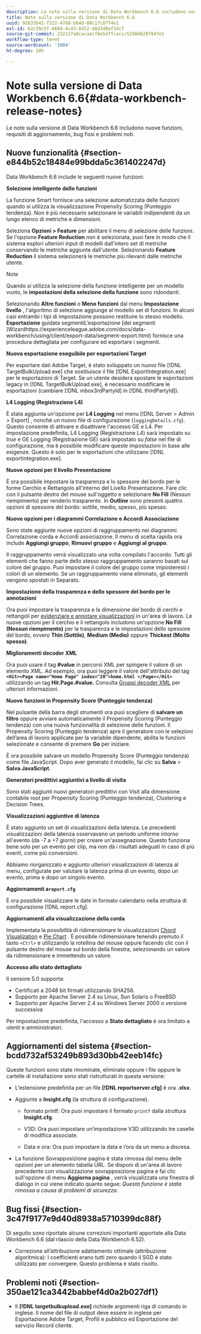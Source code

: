```yaml
---
description: Le note sulla versione di Data Workbench 6.6 includono nuove funzioni, requisiti di aggiornamento, bug fissi e problemi noti.
title: Note sulla versione di Data Workbench 6.6
uuid: 92833b41-f322-4768-b64d-08c17c87f4e1
exl-id: 62c39c5f-6668-4c43-8d12-d8d3d8af3dcf
source-git-commit: 232117a8cacaecf8e5d7fcaccc5290d6297947e5
workflow-type: tm+mt
source-wordcount: '1004'
ht-degree: 20%

---
```


# Note sulla versione di Data Workbench 6.6{#data-workbench-release-notes}

Le note sulla versione di Data Workbench 6.6 includono nuove funzioni, requisiti di aggiornamento, bug fissi e problemi noti.

## Nuove funzionalità {#section-e844b52c18484e99bdda5c361402247d}

Data Workbench 6.6 include le seguenti nuove funzioni:

**Selezione intelligente delle funzioni**

La funzione Smart fornisce una selezione automatizzata delle funzioni quando si utilizza la visualizzazione Propensity Scoring (Punteggio tendenza). Non è più necessario selezionare le variabili indipendenti da un lungo elenco di metriche e dimensioni.

Seleziona **Opzioni > Feature** per abilitare il menu di selezione delle funzioni. Se l&#39;opzione **Feature Reduction** non è selezionata, puoi fare in modo che il sistema esplori ulteriori input di modelli dall&#39;intero set di metriche conservando le metriche aggiunte dall&#39;utente. Selezionando **Feature Reduction** il sistema selezionerà le metriche più rilevanti dalle metriche utente.

>[!NOTE]
>
>Quando si utilizza la selezione della funzione intelligente per un modello vuoto, le **impostazioni della selezione della funzione** sono ridondanti.

Selezionando **Altre funzioni** o **Meno funzioni** dal menu **Impostazione livello** , l&#39;algoritmo di selezione aggiunge al modello set di funzioni. In alcuni casi entrambi i tipi di impostazione possono restituire lo stesso modello.
**Esportazione** guidata segmentiL’esportazione  [dei segmenti ]Wizardhttps://experienceleague.adobe.com/docs/data-workbench/using/client/export-data/segment-export.html) fornisce una procedura dettagliata per configurare ed esportare i segmenti.

**Nuova esportazione eseguibile per esportazioni Target**

Per esportare dati Adobe Target, è stato sviluppato un nuovo file [!DNL TargetBulkUpload.exe] che sostituisce il file [!DNL ExportIntegration.exe] per le esportazioni di Target. Se un utente desidera spostare le esportazioni legacy in [!DNL TargetBulkUpload.exe], è necessario modificare le esportazioni (cambiare [!DNL mbox3rdPartyId] in [!DNL thirdPartyId]).

**L4 Logging (Registrazione L4)**

È stata aggiunta un&#39;opzione per **L4 Logging** nel menu [!DNL Server > Admin > Export] , nonché un nuovo file di configurazione (`loggingDetails.cfg`). Questo consente di attivare e disattivare l&#39;accesso GE e L4. Per impostazione predefinita, L4 Logging (Registrazione L4) sarà impostato su *true* e GE Logging (Registrazione GE) sarà impostato su *false* nel file di configurazione, ma è possibile modificare queste impostazioni in base alle esigenze. Questo è solo per le esportazioni che utilizzano [!DNL exportintegration.exe].

**Nuove opzioni per il livello Presentazione**

È ora possibile impostare la trasparenza e lo spessore del bordo per le forme Cerchio e Rettangolo all&#39;interno del Livello Presentazione. Fare clic con il pulsante destro del mouse sull&#39;oggetto e selezionare **No Fill** (Nessun riempimento) per renderlo trasparente. In **Outline** sono presenti quattro opzioni di spessore del bordo: sottile, medio, spesso, più spesso.

**Nuove opzioni per i diagrammi Correlazione e Accordi Associazione**

Sono state aggiunte nuove opzioni di raggruppamento nei diagrammi Correlazione corda e Accordi associazione. Il menu di scelta rapida ora include **Aggiungi gruppo**, **Rimuovi gruppo** e **Aggiungi al gruppo**.

Il raggruppamento verrà visualizzato una volta compilato l&#39;accordo. Tutti gli elementi che fanno parte dello stesso raggruppamento saranno basati sul colore del gruppo. Puoi impostare il colore del gruppo come imposteresti i colori di un elemento. Se un raggruppamento viene eliminato, gli elementi vengono spostati in Separato.

**Impostazione della trasparenza e dello spessore del bordo per le annotazioni**

Ora puoi impostare la trasparenza e la dimensione del bordo di cerchi e rettangoli per [evidenziare e annotare visualizzazioni](../../home/c-get-started/c-vis/c-present-layer.md#concept-1235f55dfeb14e0898a1cbc13a827f67) in un&#39;area di lavoro. Le nuove opzioni per il cerchio e il rettangolo includono un&#39;opzione **No Fill (Nessun riempimento)** per la trasparenza e le impostazioni dello spessore del bordo, ovvero **Thin (Sottile)**, **Medium (Medio)** oppure **Thickest (Molto spesso)**.

**Miglioramenti decoder XML**

Ora puoi usare il tag **#value** in percorsi XML per spingere il valore di un elemento XML. Ad esempio, ora puoi leggere il valore dell&#39;attributo del tag **`<Hit><Page name="Home Page" index="20">home.html </Page></Hit>`** utilizzando un tag **Hit.Page.#value.** Consulta [Gruppi decoder XML](../../home/c-dataset-const-proc/c-dataset-inc-files/c-types-dataset-inc-files/c-log-proc-dataset-inc-files/c-xml-dec-grps.md#concept-5eda5ab253724674832f6951e2a0d1c3) per ulteriori informazioni.

**Nuove funzioni in Propensity Score (Punteggio tendenza)**

Nel pulsante della barra degli strumenti ora puoi scegliere di **salvare un filtro** oppure avviare automaticamente il Propensity Scoring (Punteggio tendenza) con una nuova funzionalità di selezione delle funzioni. Il Propensity Scoring (Punteggio tendenza) apre il generatore con le selezioni dell’area di lavoro applicate per la variabile dipendente, abilita le funzioni selezionate e consente di premere **Go** per iniziare.

È ora possibile salvare un modello Propensity Score (Punteggio tendenza) come file JavaScript. Dopo aver generato il modello, fai clic su **Salva** > **Salva JavaScript**.

**Generatori predittivi aggiuntivi a livello di visita**

Sono stati aggiunti nuovi generatori predittivi con Visit alla dimensione contabile root per Propensity Scoring (Punteggio tendenza), Clustering e Decision Trees.

**Visualizzazioni aggiuntive di latenza**

È stato aggiunto un set di visualizzazioni della latenza. Le precedenti visualizzazioni della latenza osservavano un periodo uniforme intorno all&#39;evento (da -7 a +7 giorni) per creare un&#39;assegnazione. Questo funziona bene solo per un evento per clip, ma non dà i risultati adeguati in caso di più eventi, come più conversioni.

Abbiamo riorganizzato e aggiunto ulteriori visualizzazioni di latenza al menu, configurate per valutare la latenza prima di un evento, dopo un evento, prima e dopo un singolo evento.

**Aggiornamenti a`report.cfg`**

È ora possibile visualizzare le date in formato calendario nella struttura di configurazione [!DNL report.cfg].

**Aggiornamenti alla visualizzazione della corda**

Implementata la possibilità di ridimensionare le visualizzazioni [Chord Visualization](../../home/c-get-started/c-analysis-vis/c-chord-visualization.md#concept-ca600beb11674f3bb2696edf41f1dda9) e [Pie Chart](../../home/c-get-started/c-analysis-vis/c-pie-chart.md#concept-65bd6e41ee814684a7f53ea69142f21c) . È possibile ridimensionare tenendo premuto il tasto `<Ctrl>` e utilizzando la rotellina del mouse oppure facendo clic con il pulsante destro del mouse sul bordo della finestra, selezionando un valore da ridimensionare e immettendo un valore.

**Accesso allo stato dettagliato**

Il sensore 5.0 supporta:

* Certificati a 2048 bit firmati utilizzando SHA256.
* Supporto per Apache Server 2.4 su Linux, Sun Solaris o FreeBSD
* Supporto per Apache Server 2.4 su Windows Server 2000 o versione successiva

Per impostazione predefinita, l&#39;accesso a **Stato dettagliato** è ora limitato a utenti e amministratori.

## Aggiornamenti del sistema {#section-bcdd732af53249b893d30bb42eeb14fc}

Queste funzioni sono state rinominate, eliminate oppure i file oppure le cartelle di installazione sono stati ristrutturati in questa versione:

* L&#39;estensione predefinita per un file **[!DNL reportserver.cfg]** è ora **.xlsx**.

* Aggiunte a **Insight.cfg** (la struttura di configurazione).

   * formato printf: Ora puoi impostare il formato `printf` dalla struttura **Insight.cfg**.

   * V3D: Ora puoi impostare un’impostazione V3D utilizzando tre caselle di modifica associate.
   * Data e ora: Ora puoi impostare la data e l’ora da un menu a discesa.

* La funzione Sovrapposizione pagina è stata rimossa dal menu delle opzioni per un elemento tabella URL. Se disponi di un&#39;area di lavoro precedente con visualizzazione sovrapposizione pagina e fai clic sull&#39;opzione di menu **Aggiorna pagina** , verrà visualizzata una finestra di dialogo in cui viene indicato quanto segue: *Questa funzione è stata rimossa a causa di problemi di sicurezza*.

## Bug fissi {#section-3c47f9177e9d40d8938a5710399dc88f}

Di seguito sono riportate alcune correzioni importanti apportate alla Data Workbench 6.6 (dal rilascio della Data Workbench 6.52).

* Correzione all’attribuzione adattamento ottimale (attribuzione algoritmica): I coefficienti erano tutti zero quando il SGD è stato utilizzato per convergere. Questo problema è stato risolto.

## Problemi noti {#section-350ae121ca3442babbef4d0a2b027df1}

* Il **[!DNL targetbulkupload.exe]** richiede argomenti riga di comando in inglese. Il nome del file di output deve essere in inglese per Esportazione Adobe Target, Profili e pubblico ed Esportazione del servizio Record cliente.
